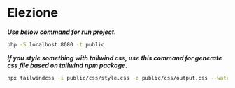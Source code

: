 # Elezione
 
_**Use below command for run project.**_

```bash
php -S localhost:8080 -t public
```

**_If you style something with tailwind css, use this command for generate css file based on tailwind npm package._**
```bash
npx tailwindcss -i public/css/style.css -o public/css/output.css --watch
```